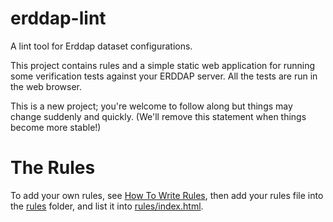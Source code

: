 # erddap-lint
A lint tool for Erddap dataset configurations.

This project contains rules and a simple static web application for running some verification tests against your ERDDAP server. All the tests are run in the web browser.

This is a new project; you're welcome to follow along but things may change suddenly and quickly. (We'll remove this statement when things become more stable!)

# The Rules
To add your own rules, see [How To Write Rules](WritingRules.md), then add your rules file into the [rules](rules/) folder, and list it into [rules/index.html](rules/index.html).
